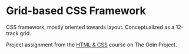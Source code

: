 # Grid-based CSS Framework

CSS framework, mostly oriented towards layout. Conceptualized as a 12-track grid.

Project assignment from the [HTML & CSS](https://www.theodinproject.com/lessons/design-your-own-grid-based-framework) course on The Odin Project.